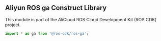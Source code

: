 ## Aliyun ROS ga Construct Library

This module is part of the AliCloud ROS Cloud Development Kit (ROS CDK) project.

```ts
import * as ga from '@ros-cdk/ros-ga';
```